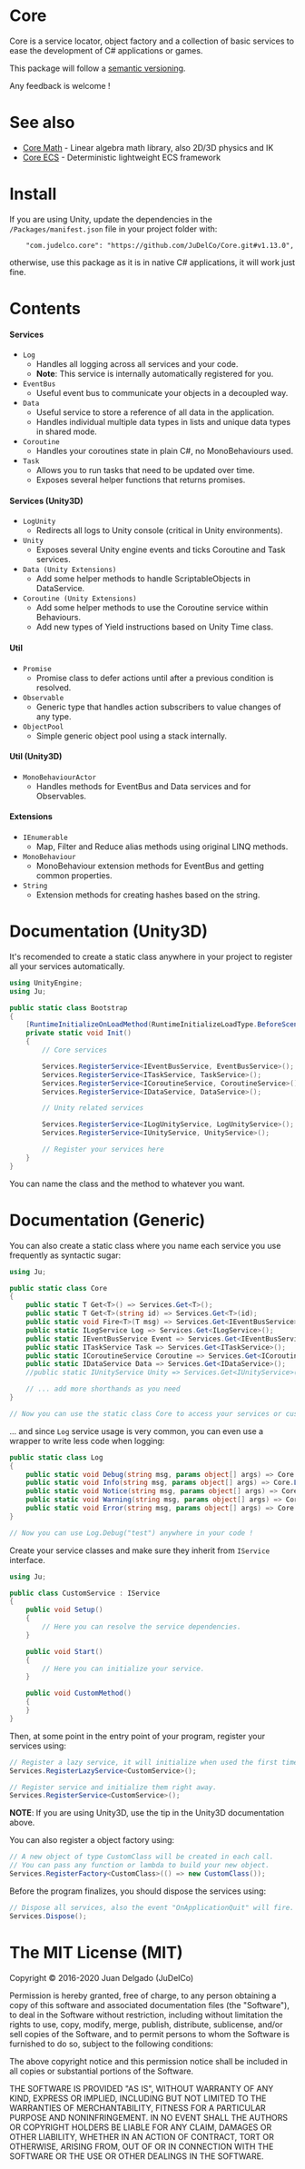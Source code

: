 Core
=====================

Core is a service locator, object factory and a collection of basic services to ease the development of C# applications or games.

This package will follow a [semantic versioning](http://semver.org/).

Any feedback is welcome !


See also
=====================

- [Core Math](https://github.com/JuDelCo/CoreMath) - Linear algebra math library, also 2D/3D physics and IK
- [Core ECS](https://github.com/JuDelCo/CoreECS) - Deterministic lightweight ECS framework


Install
=====================

If you are using Unity, update the dependencies in the ```/Packages/manifest.json``` file in your project folder with:

```
	"com.judelco.core": "https://github.com/JuDelCo/Core.git#v1.13.0",
```

otherwise, use this package as it is in native C# applications, it will work just fine.


Contents
=====================

#### Services

- ```Log```
    * Handles all logging across all services and your code.
    * **Note**: This service is internally automatically registered for you.
- ```EventBus```
    * Useful event bus to communicate your objects in a decoupled way.
- ```Data```
    * Useful service to store a reference of all data in the application.
    * Handles individual multiple data types in lists and unique data types in shared mode.
- ```Coroutine```
    * Handles your coroutines state in plain C#, no MonoBehaviours used.
- ```Task```
    * Allows you to run tasks that need to be updated over time.
	* Exposes several helper functions that returns promises.

#### Services (Unity3D)

- ```LogUnity```
    * Redirects all logs to Unity console (critical in Unity environments).
- ```Unity```
    * Exposes several Unity engine events and ticks Coroutine and Task services.
- ```Data (Unity Extensions)```
    * Add some helper methods to handle ScriptableObjects in DataService.
- ```Coroutine (Unity Extensions)```
    * Add some helper methods to use the Coroutine service within Behaviours.
	* Add new types of Yield instructions based on Unity Time class.

#### Util

- ```Promise```
    * Promise class to defer actions until after a previous condition is resolved.
- ```Observable```
    * Generic type that handles action subscribers to value changes of any type.
- ```ObjectPool```
    * Simple generic object pool using a stack internally.

#### Util (Unity3D)

- ```MonoBehaviourActor```
    * Handles methods for EventBus and Data services and for Observables.

#### Extensions

- ```IEnumerable```
    * Map, Filter and Reduce alias methods using original LINQ methods.
- ```MonoBehaviour```
    * MonoBehaviour extension methods for EventBus and getting common properties.
- ```String```
    * Extension methods for creating hashes based on the string.


Documentation (Unity3D)
=====================

It's recomended to create a static class anywhere in your project to register all your services automatically.

```csharp
using UnityEngine;
using Ju;

public static class Bootstrap
{
	[RuntimeInitializeOnLoadMethod(RuntimeInitializeLoadType.BeforeSceneLoad)]
	private static void Init()
	{
		// Core services

		Services.RegisterService<IEventBusService, EventBusService>();
		Services.RegisterService<ITaskService, TaskService>();
		Services.RegisterService<ICoroutineService, CoroutineService>();
		Services.RegisterService<IDataService, DataService>();

		// Unity related services

		Services.RegisterService<ILogUnityService, LogUnityService>();
		Services.RegisterService<IUnityService, UnityService>();

		// Register your services here
	}
}
```

You can name the class and the method to whatever you want.


Documentation (Generic)
=====================

You can also create a static class where you name each service you use frequently as syntactic sugar:

```csharp
using Ju;

public static class Core
{
	public static T Get<T>() => Services.Get<T>();
	public static T Get<T>(string id) => Services.Get<T>(id);
	public static void Fire<T>(T msg) => Services.Get<IEventBusService>().Fire(msg);
	public static ILogService Log => Services.Get<ILogService>();
	public static IEventBusService Event => Services.Get<IEventBusService>();
	public static ITaskService Task => Services.Get<ITaskService>();
	public static ICoroutineService Coroutine => Services.Get<ICoroutineService>();
	public static IDataService Data => Services.Get<IDataService>();
	//public static IUnityService Unity => Services.Get<IUnityService>();

	// ... add more shorthands as you need
}

// Now you can use the static class Core to access your services or custom shorthand methods !
```

... and since ```Log``` service usage is very common, you can even use a wrapper to write less code when logging:

```csharp
public static class Log
{
	public static void Debug(string msg, params object[] args) => Core.Log.Debug(msg, args);
	public static void Info(string msg, params object[] args) => Core.Log.Info(msg, args);
	public static void Notice(string msg, params object[] args) => Core.Log.Notice(msg, args);
	public static void Warning(string msg, params object[] args) => Core.Log.Warning(msg, args);
	public static void Error(string msg, params object[] args) => Core.Log.Error(msg, args);
}

// Now you can use Log.Debug("test") anywhere in your code !
```

Create your service classes and make sure they inherit from ```IService``` interface.

```csharp
using Ju;

public class CustomService : IService
{
	public void Setup()
	{
		// Here you can resolve the service dependencies.
	}

	public void Start()
	{
		// Here you can initialize your service.
	}

	public void CustomMethod()
	{
	}
}
```

Then, at some point in the entry point of your program, register your services using:

```csharp
// Register a lazy service, it will initialize when used the first time only.
Services.RegisterLazyService<CustomService>();

// Register service and initialize them right away.
Services.RegisterService<CustomService>();
```

**NOTE**: If you are using Unity3D, use the tip in the Unity3D documentation above.

You can also register a object factory using:

```csharp
// A new object of type CustomClass will be created in each call.
// You can pass any function or lambda to build your new object.
Services.RegisterFactory<CustomClass>(() => new CustomClass());
```

Before the program finalizes, you should dispose the services using:

```csharp
// Dispose all services, also the event "OnApplicationQuit" will fire.
Services.Dispose();
```


The MIT License (MIT)
=====================

Copyright © 2016-2020 Juan Delgado (JuDelCo)

Permission is hereby granted, free of charge, to any person obtaining a copy
of this software and associated documentation files (the "Software"), to deal
in the Software without restriction, including without limitation the rights
to use, copy, modify, merge, publish, distribute, sublicense, and/or sell
copies of the Software, and to permit persons to whom the Software is
furnished to do so, subject to the following conditions:

The above copyright notice and this permission notice shall be included in
all copies or substantial portions of the Software.

THE SOFTWARE IS PROVIDED "AS IS", WITHOUT WARRANTY OF ANY KIND, EXPRESS OR
IMPLIED, INCLUDING BUT NOT LIMITED TO THE WARRANTIES OF MERCHANTABILITY,
FITNESS FOR A PARTICULAR PURPOSE AND NONINFRINGEMENT. IN NO EVENT SHALL THE
AUTHORS OR COPYRIGHT HOLDERS BE LIABLE FOR ANY CLAIM, DAMAGES OR OTHER
LIABILITY, WHETHER IN AN ACTION OF CONTRACT, TORT OR OTHERWISE, ARISING FROM,
OUT OF OR IN CONNECTION WITH THE SOFTWARE OR THE USE OR OTHER DEALINGS IN
THE SOFTWARE.
